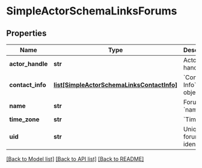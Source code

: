 # SimpleActorSchemaLinksForums


## Properties
Name | Type | Description | Notes
------------ | ------------- | ------------- | -------------
**actor_handle** | **str** | Actor handle. | [optional] 
**contact_info** | [**list[SimpleActorSchemaLinksContactInfo]**](SimpleActorSchemaLinksContactInfo.md) | &#x60;Contact Info&#x60; objects. | [optional] 
**name** | **str** | Forum &#x60;name&#x60;. | 
**time_zone** | **str** | &#x60;Timezone&#x60;. | [optional] 
**uid** | **str** | Unique forum identifier. | 

[[Back to Model list]](../README.md#documentation-for-models) [[Back to API list]](../README.md#documentation-for-api-endpoints) [[Back to README]](../README.md)


